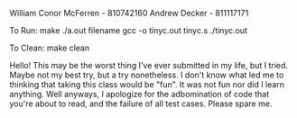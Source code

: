 William Conor McFerren - 810742160
Andrew Decker - 811117171

To Run:
    make
    ./a.out filename
    gcc -o tinyc.out tinyc.s
    ./tinyc.out

To Clean:
    make clean

Hello! This may be the worst thing I've ever submitted in my life, but I tried. Maybe not my best try, but a try nonetheless.
I don't know what led me to thinking that taking this class would be "fun". It was not fun nor did I learn anything. Well anyways,
I apologize for the adbomination of code that you're about to read, and the failure of all test cases. Please spare me. 